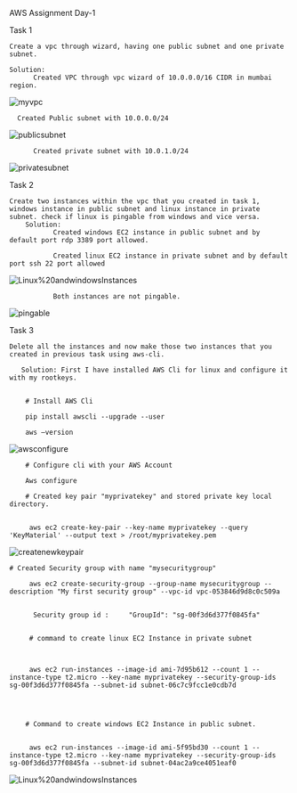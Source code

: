 AWS Assignment Day-1


Task 1

    Create a vpc through wizard, having one public subnet and one private subnet.

    Solution: 
          Created VPC through vpc wizard of 10.0.0.0/16 CIDR in mumbai region.
![myvpc](https://github.com/kamal24111991/Cloud-Aws-Assignment/blob/master/day1/media/myvpc.png)
          
	  Created Public subnet with 10.0.0.0/24
 ![publicsubnet](https://github.com/kamal24111991/Cloud-Aws-Assignment/blob/master/day1/media/publicsubnet.png)
	  
          Created private subnet with 10.0.1.0/24
 ![privatesubnet](https://github.com/kamal24111991/Cloud-Aws-Assignment/blob/master/day1/media/privatesubnet.png)
          
Task 2

    Create two instances within the vpc that you created in task 1, windows instance in public subnet and linux instance in private subnet. check if linux is pingable from windows and vice versa.
        Solution:
               Created windows EC2 instance in public subnet and by default port rdp 3389 port allowed.
	       
               Created linux EC2 instance in private subnet and by default port ssh 22 port allowed
![Linux%20andwindowsInstances](https://github.com/kamal24111991/Cloud-Aws-Assignment/blob/master/day1/media/Linux%20andwindowsInstances.png)
		
               Both instances are not pingable.
   ![pingable](https://github.com/kamal24111991/Cloud-Aws-Assignment/blob/master/day1/media/pingable.png)



Task 3

    Delete all the instances and now make those two instances that you created in previous task using aws-cli.

       Solution: First I have installed AWS Cli for linux and configure it with my rootkeys.


        # Install AWS Cli

        pip install awscli --upgrade --user

        aws –version
![awsconfigure](https://github.com/kamal24111991/Cloud-Aws-Assignment/blob/master/day1/media/awsconfigure.png)

        # Configure cli with your AWS Account
 
        Aws configure

        # Created key pair "myprivatekey" and stored private key local directory.


         aws ec2 create-key-pair --key-name myprivatekey --query 'KeyMaterial' --output text > /root/myprivatekey.pem
	 
  ![createnewkeypair](https://github.com/kamal24111991/Cloud-Aws-Assignment/blob/master/day1/media/createnewkeypair.png)
        
	
	# Created Security group with name "mysecuritygroup"

         aws ec2 create-security-group --group-name mysecuritygroup --description "My first security group" --vpc-id vpc-053846d9d8c0c509a


          Security group id :     "GroupId": "sg-00f3d6d377f0845fa" 


         # command to create linux EC2 Instance in private subnet



         aws ec2 run-instances --image-id ami-7d95b612 --count 1 --instance-type t2.micro --key-name myprivatekey --security-group-ids sg-00f3d6d377f0845fa --subnet-id subnet-06c7c9fcc1e0cdb7d




        # Command to create windows EC2 Instance in public subnet.


         aws ec2 run-instances --image-id ami-5f95bd30 --count 1 --instance-type t2.micro --key-name myprivatekey --security-group-ids sg-00f3d6d377f0845fa --subnet-id subnet-04ac2a9ce4051eaf0
	


   ![Linux%20andwindowsInstances](https://github.com/kamal24111991/Cloud-Aws-Assignment/blob/master/day1/media/Linux%20andwindowsInstances.png)
